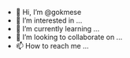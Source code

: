 - 👋 Hi, I’m @gokmese
- 👀 I’m interested in ...
- 🌱 I’m currently learning ...
- 💞️ I’m looking to collaborate on ...
- 📫 How to reach me ...

<!---
gokmese/gokmese is a ✨ special ✨ repository because its `README.md` (this file) appears on your GitHub profile.
You can click the Preview link to take a look at your changes.
--->
